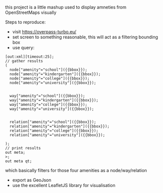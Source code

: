 this project is a little mashup used to display amneties from OpenStreetMaps visually

Steps to reproduce:
* visit https://overpass-turbo.eu/
* set screen to something reasonable, this will act as a filtering bounding box
* use query: 
```
[out:xml][timeout:25];
// gather results
(
  node["amenity"="school"]({{bbox}});
  node["amenity"="kindergarten"]({{bbox}});
  node["amenity"="college"]({{bbox}});
  node["amenity"="university"]({{bbox}});
  
  
  way["amenity"="school"]({{bbox}});
  way["amenity"="kindergarten"]({{bbox}});
  way["amenity"="college"]({{bbox}});
  way["amenity"="university"]({{bbox}});
  
  
  relation["amenity"="school"]({{bbox}});
  relation["amenity"="kindergarten"]({{bbox}});
  relation["amenity"="college"]({{bbox}});
  relation["amenity"="university"]({{bbox}});
  
);
// print results
out meta;
>;
out meta qt;
```
which basically filters for those four amenities as a node/way/relation
* export as GeoJson
* use the excellent LeafletJS library for visualisation
 
